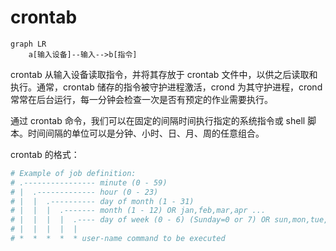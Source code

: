 # crontab
```mermaid
graph LR
	a[输入设备]--输入-->b[指令]
```

crontab 从输入设备读取指令，并将其存放于 crontab 文件中，以供之后读取和执行。通常，crontab 储存的指令被守护进程激活，crond 为其守护进程，crond 常常在后台运行，每一分钟会检查一次是否有预定的作业需要执行。

通过 crontab 命令，我们可以在固定的间隔时间执行指定的系统指令或 shell 脚本。时间间隔的单位可以是分钟、小时、日、月、周的任意组合。

crontab 的格式：
```bash
# Example of job definition:
# .---------------- minute (0 - 59)
# |  .------------- hour (0 - 23)
# |  |  .---------- day of month (1 - 31)
# |  |  |  .------- month (1 - 12) OR jan,feb,mar,apr ...
# |  |  |  |  .---- day of week (0 - 6) (Sunday=0 or 7) OR sun,mon,tue,wed,thu,fri,sat
# |  |  |  |  |
# *  *  *  *  * user-name command to be executed
```